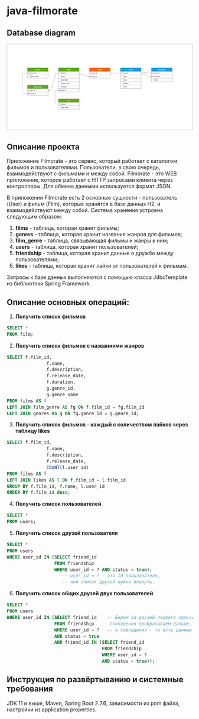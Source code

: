 # java-filmorate

## Database diagram
![Image database diagram](https://github.com/SergeiBrin/java-filmorate/blob/add-database/Diagram%20Filmorate.png)
 
## Описание проекта
Приложение Filmorate - это сервис, который работает с каталогом фильмов и пользователями. 
Пользователи, в свою очередь, взаимодействуют с фильмами и между собой. Filmorate - это WEB приложение,
которое работает с HTTP запросами клиента через контроллеры. Для обмена данными используется формат JSON.  

В приложении Filmorate есть 2 основные сущности - пользователь (User) и фильм (Film), которые хранятся в базе данных H2, 
и взаимодействуют между собой. Система хранения устроена следующим образом:
1. **films** - таблица, которая хранит фильмы;
2. **genres** - таблица, которая хранит названия жанров для фильмов;
3. **film_genre** - таблица, связывающая фильмы и жанры к ним; 
4. **users** - таблица, которая хранит пользователей;
5. **friendship** - таблица, которая хранит данные о дружбе между пользователями;
6. **likes** - таблица, которая хранит лайки от пользователей к фильмам.

Запросы к базе данных выполняются с помощью класса JdbcTemplate из библиотеки Spring Framework.

## Описание основных операций:
1. **Получить список фильмов**
```sql 
SELECT *
FROM film;
```
2. **Получить список фильмов с названиями жанров**
```sql
SELECT f.film_id,
               f.name,
               f.description,
               f.release_date,
               f.duration,
               g.genre_id,
               g.genre_name
FROM films AS f
LEFT JOIN film_genre AS fg ON f.film_id = fg.film_id
LEFT JOIN genres AS g ON fg.genre_id = g.genre_id;
```
3. **Получить список фильмов - каждый с количеством лайков через таблицу likes**
```sql 
SELECT f.film_id, 
               f.name,
               f.description,
               f.release_date, 
               COUNT(l.user_id)
FROM films AS f
LEFT JOIN likes AS l ON f.film_id = l.film_id
GROUP BY f.film_id, f.name, l.user_id
ORDER BY f.film_id desc;
```  
4. **Получить список пользователей**
```sql 
SELECT *
FROM users;
```
5. **Получить список друзей пользователя**
```sql
SELECT *
FROM users
WHERE user_id IN (SELECT friend_id
                  FROM friendship 
                  WHERE user_id = ? AND status = true);
                     -- user_id = ? - это id пользователя, 
                     -- чей список друзей нужно вернуть.
```                     

6. **Получить список общих друзей двух пользователей**
```sql 
SELECT *
FROM users
WHERE user_id IN (SELECT friend_id    -- Берем id друзей первого пользователя и сравниваем их с id друзей второго пользователя через оператор IN.
                  FROM friendship   -- Cовпадения пробрасываем дальше, где они сравниваются с id всех пользователей,
                  WHERE user_id = ?   -- и совпадения - то есть данные общих друзей - выводятся на экран. 
                  AND status = true   
                  AND friend_id IN (SELECT friend_id   
                                    FROM friendship   
                                    WHERE user_id = ?
                                    AND status = true));  
``` 

## Инструкция по развёртыванию и системные требования
JDK 11 и выше, Maven, Spring Boot 2.7.6, зависимости из pom файла, настройки из application properties. 
